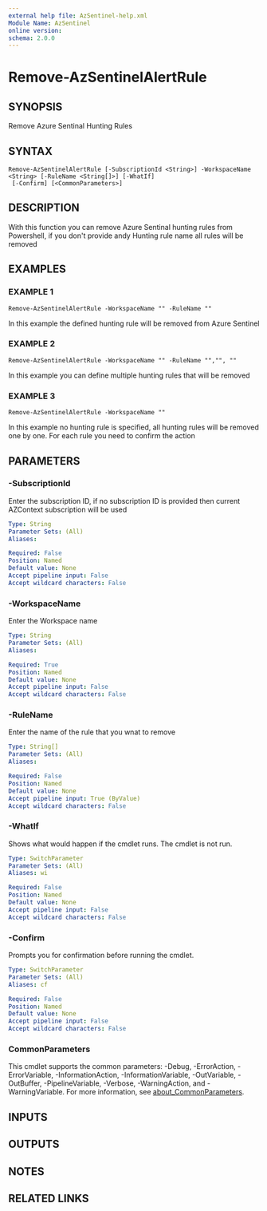 ```yaml
---
external help file: AzSentinel-help.xml
Module Name: AzSentinel
online version:
schema: 2.0.0
---
```


# Remove-AzSentinelAlertRule

## SYNOPSIS
Remove Azure Sentinal Hunting Rules

## SYNTAX

```
Remove-AzSentinelAlertRule [-SubscriptionId <String>] -WorkspaceName <String> [-RuleName <String[]>] [-WhatIf]
 [-Confirm] [<CommonParameters>]
```

## DESCRIPTION
With this function you can remove Azure Sentinal hunting rules from Powershell, if you don't provide andy Hunting rule name all rules will be removed

## EXAMPLES

### EXAMPLE 1
```
Remove-AzSentinelAlertRule -WorkspaceName "" -RuleName ""
```

In this example the defined hunting rule will be removed from Azure Sentinel

### EXAMPLE 2
```
Remove-AzSentinelAlertRule -WorkspaceName "" -RuleName "","", ""
```

In this example you can define multiple hunting rules that will be removed

### EXAMPLE 3
```
Remove-AzSentinelAlertRule -WorkspaceName ""
```

In this example no hunting rule is specified, all hunting rules will be removed one by one.
For each rule you need to confirm the action

## PARAMETERS

### -SubscriptionId
Enter the subscription ID, if no subscription ID is provided then current AZContext subscription will be used

```yaml
Type: String
Parameter Sets: (All)
Aliases:

Required: False
Position: Named
Default value: None
Accept pipeline input: False
Accept wildcard characters: False
```

### -WorkspaceName
Enter the Workspace name

```yaml
Type: String
Parameter Sets: (All)
Aliases:

Required: True
Position: Named
Default value: None
Accept pipeline input: False
Accept wildcard characters: False
```

### -RuleName
Enter the name of the rule that you wnat to remove

```yaml
Type: String[]
Parameter Sets: (All)
Aliases:

Required: False
Position: Named
Default value: None
Accept pipeline input: True (ByValue)
Accept wildcard characters: False
```

### -WhatIf
Shows what would happen if the cmdlet runs.
The cmdlet is not run.

```yaml
Type: SwitchParameter
Parameter Sets: (All)
Aliases: wi

Required: False
Position: Named
Default value: None
Accept pipeline input: False
Accept wildcard characters: False
```

### -Confirm
Prompts you for confirmation before running the cmdlet.

```yaml
Type: SwitchParameter
Parameter Sets: (All)
Aliases: cf

Required: False
Position: Named
Default value: None
Accept pipeline input: False
Accept wildcard characters: False
```

### CommonParameters
This cmdlet supports the common parameters: -Debug, -ErrorAction, -ErrorVariable, -InformationAction, -InformationVariable, -OutVariable, -OutBuffer, -PipelineVariable, -Verbose, -WarningAction, and -WarningVariable. For more information, see [about_CommonParameters](http://go.microsoft.com/fwlink/?LinkID=113216).

## INPUTS

## OUTPUTS

## NOTES

## RELATED LINKS
